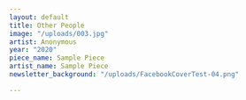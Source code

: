 ```yaml
---
layout: default
title: Other People
image: "/uploads/003.jpg"
artist: Anonymous
year: "2020"
piece_name: Sample Piece
artist_name: Sample Piece
newsletter_background: "/uploads/FacebookCoverTest-04.png"

---
```

